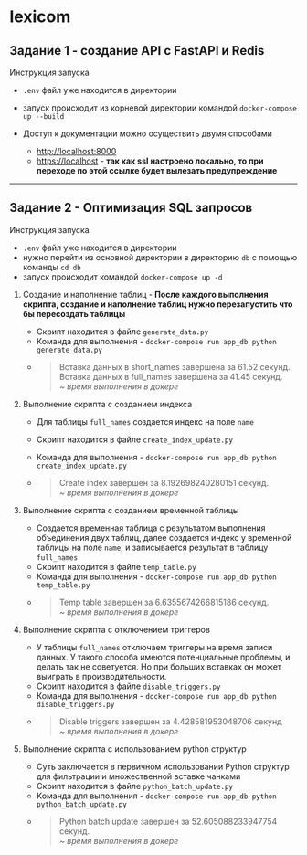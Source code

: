 # lexicom

## Задание 1 - создание API с FastAPI и Redis
Инструкция запуска 

+ `.env` файл уже находится в директории 

+ запуск происходит из корневой директории командой
`docker-compose up --build`

+ Доступ к документации можно осуществить двумя способами
    + <http://localhost:8000>
    + <https://localhost> - **так как ssl настроено локально, то при переходе по этой ссылке будет вылезать предупреждение**

---
## Задание 2 - Оптимизация SQL запросов
Инструкция запуска 
+ `.env` файл уже находится в директории
+ нужно перейти из основной директории в директорию `db` с помощью команды
`cd db`
+ запуск происходит командой `docker-compose up -d`


1. Создание и наполнение таблиц - **После каждого выполнения скрипта, 
создание и наполнение таблиц нужно перезапустить что бы пересоздать таблицы**
   + Скрипт находится в файле `generate_data.py`
   + Команда для выполнения - `docker-compose run app_db python generate_data.py`
   + > Вставка данных в short_names завершена за 61.52 секунд.<br>
   Вставка данных в full_names завершена за 41.45 секунд.<br>
   *~ время выполнения в докере*

2. Выполнение скрипта с созданием индекса
    + Для таблицы `full_names` создается индекс на поле `name`
    + Скрипт находится в файле `create_index_update.py`

    + Команда для выполнения - `docker-compose run app_db python create_index_update.py`
    + > Create index завершен за 8.192698240280151 секунд.<br>
       *~ время выполнения в докере*
3. Выполнение скрипта с созданием временной таблицы
    + Создается временная таблица с результатом выполнения объединения двух таблиц, 
далее создается индекс у временной таблицы на поле `name`, и записывается результат в таблицу `full_names`
    + Скрипт находится в файле `temp_table.py`
    + Команда для выполнения - `docker-compose run app_db python temp_table.py`
    + > Temp table завершен за 6.6355674266815186 секунд.<br>
       *~ время выполнения в докере*

4. Выполнение скрипта с отключением триггеров
    + У таблицы `full_names` отключаем триггеры на время записи данных.
У такого способа имеются потенциальные проблемы, и делать так не советуется. 
Но при больших вставках он может выиграть в производительности.
    + Скрипт находится в файле `disable_triggers.py`
    + Команда для выполнения - `docker-compose run app_db python disable_triggers.py`
    + > Disable triggers завершен за 4.428581953048706 секунд<br>
       *~ время выполнения в докере*


5. Выполнение скрипта с использованием python структур
    + Суть заключается в первичном использовании Python структур для фильтрации 
и множественной вставке чанками
    + Скрипт находится в файле `python_batch_update.py`
    + Команда для выполнения - `docker-compose run app_db python python_batch_update.py`
    + > Python batch update завершен за 52.605088233947754 секунд.<br>
       *~ время выполнения в докере*
    






